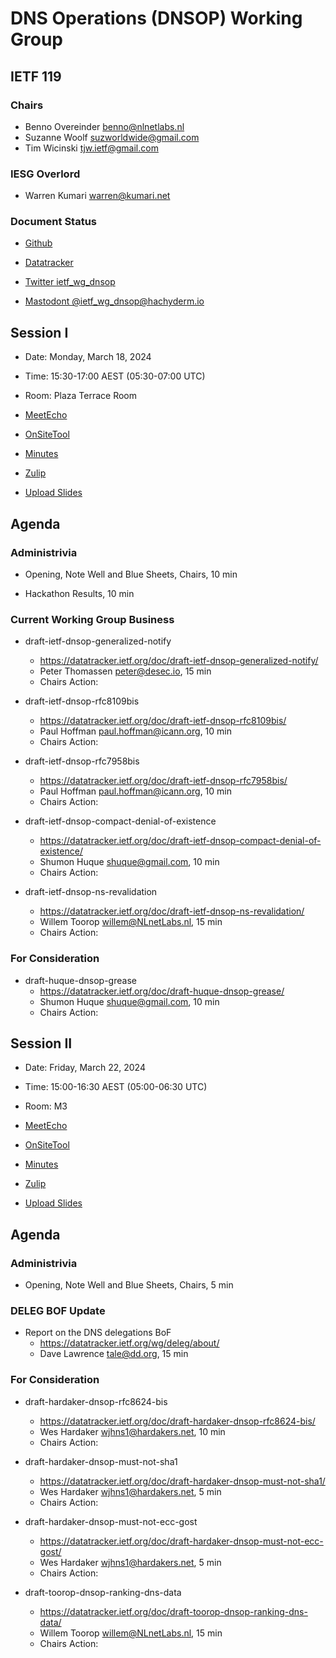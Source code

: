 # DNS Operations (DNSOP) Working Group

## IETF 119

### Chairs

* Benno Overeinder [benno@nlnetlabs.nl](benno@nlnetlabs.nl)
* Suzanne Woolf [suzworldwide@gmail.com](suzworldwide@gmail.com)
* Tim Wicinski [tjw.ietf@gmail.com](tjw.ietf@gmail.com)

### IESG Overlord

* Warren Kumari [warren@kumari.net](warren@kumari.net)

### Document Status

* [Github](https://github.com/ietf-wg-dnsop/wg-materials/blob/main/dnsop-document-status.md)
* [Datatracker](https://datatracker.ietf.org/wg/dnsop/documents/)

* [Twitter ietf_wg_dnsop](https://twitter.com/ietf_wg_dnsop)
* [Mastodont @ietf_wg_dnsop@hachyderm.io](https://hachyderm.io/@ietf_wg_dnsop)


## Session I

* Date: Monday, March 18, 2024
* Time: 15:30-17:00 AEST (05:30-07:00 UTC)
* Room: Plaza Terrace Room

* [MeetEcho](https://meetings.conf.meetecho.com/ietf119/?session=31930)
* [OnSiteTool](https://meetings.conf.meetecho.com/onsite119/?session=31930)

* [Minutes](https://notes.ietf.org/notes-ietf-119-dnsop)
* [Zulip](https://zulip.ietf.org/#narrow/stream/dnsop)
* [Upload Slides](https://datatracker.ietf.org/meeting/119/session/31930/slides)

## Agenda

### Administrivia

* Opening, Note Well and Blue Sheets, Chairs, 10 min

* Hackathon Results, 10 min


### Current Working Group Business

*   draft-ietf-dnsop-generalized-notify
    - https://datatracker.ietf.org/doc/draft-ietf-dnsop-generalized-notify/
    - Peter Thomassen <peter@desec.io>, 15 min
    - Chairs Action:

*   draft-ietf-dnsop-rfc8109bis
    - https://datatracker.ietf.org/doc/draft-ietf-dnsop-rfc8109bis/
    - Paul Hoffman <paul.hoffman@icann.org>, 10 min
    - Chairs Action:

*   draft-ietf-dnsop-rfc7958bis
    - https://datatracker.ietf.org/doc/draft-ietf-dnsop-rfc7958bis/
    - Paul Hoffman <paul.hoffman@icann.org>, 10 min
    - Chairs Action:

*   draft-ietf-dnsop-compact-denial-of-existence
    - https://datatracker.ietf.org/doc/draft-ietf-dnsop-compact-denial-of-existence/
    - Shumon Huque <shuque@gmail.com>, 10 min
    - Chairs Action:

*   draft-ietf-dnsop-ns-revalidation
    - https://datatracker.ietf.org/doc/draft-ietf-dnsop-ns-revalidation/
    - Willem Toorop <willem@NLnetLabs.nl>, 15 min
    - Chairs Action:


### For Consideration

*   draft-huque-dnsop-grease
    - https://datatracker.ietf.org/doc/draft-huque-dnsop-grease/
    - Shumon Huque <shuque@gmail.com>, 10 min
    - Chairs Action:


## Session II

* Date: Friday, March 22, 2024
* Time: 15:00-16:30 AEST (05:00-06:30 UTC)
* Room: M3

* [MeetEcho](https://meetings.conf.meetecho.com/ietf119/?session=31929)
* [OnSiteTool](https://meetings.conf.meetecho.com/onsite119/?session=31929)

* [Minutes](https://notes.ietf.org/notes-ietf-119-dnsop)
* [Zulip](https://zulip.ietf.org/#narrow/stream/dnsop)
* [Upload Slides](https://datatracker.ietf.org/meeting/119/session/31929/slides)

## Agenda

### Administrivia

* Opening, Note Well and Blue Sheets, Chairs, 5 min


### DELEG BOF Update

*   Report on the DNS delegations BoF
    - https://datatracker.ietf.org/wg/deleg/about/
    - Dave Lawrence <tale@dd.org>, 15 min

### For Consideration

*   draft-hardaker-dnsop-rfc8624-bis
    - https://datatracker.ietf.org/doc/draft-hardaker-dnsop-rfc8624-bis/
    - Wes Hardaker <wjhns1@hardakers.net>, 10 min
    - Chairs Action:

*   draft-hardaker-dnsop-must-not-sha1
    - https://datatracker.ietf.org/doc/draft-hardaker-dnsop-must-not-sha1/
    - Wes Hardaker <wjhns1@hardakers.net>, 5 min
    - Chairs Action:

*   draft-hardaker-dnsop-must-not-ecc-gost
    - https://datatracker.ietf.org/doc/draft-hardaker-dnsop-must-not-ecc-gost/
    - Wes Hardaker <wjhns1@hardakers.net>, 5 min
    - Chairs Action:

*   draft-toorop-dnsop-ranking-dns-data
    - https://datatracker.ietf.org/doc/draft-toorop-dnsop-ranking-dns-data/
    - Willem Toorop <willem@NLnetLabs.nl>, 15 min
    - Chairs Action:


